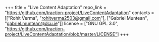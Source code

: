 +++
title = "Live Content Adaptation"
repo_link = "https://github.com/traction-project/LiveContentAdaptation"
contacts = [["Rohit Verma", "rohitverma2503@gmail.com"], ["Gabriel Muntean", "gabriel.muntean@dcu.ie"]]
license = ["GNU GPL 3.0", "https://github.com/traction-project/LiveContentAdaptation/blob/master/LICENSE"]
+++
